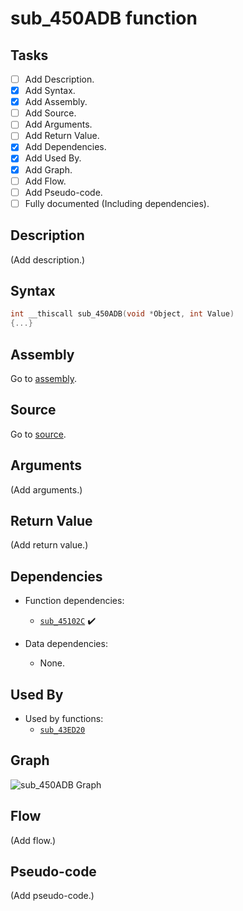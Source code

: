 # sub_450ADB function

## Tasks

- [ ] Add Description.
- [X] Add Syntax.
- [X] Add Assembly.
- [ ] Add Source.
- [ ] Add Arguments.
- [ ] Add Return Value.
- [X] Add Dependencies.
- [X] Add Used By.
- [X] Add Graph.
- [ ] Add Flow.
- [ ] Add Pseudo-code.
- [ ] Fully documented (Including dependencies).

## Description

(Add description.)

## Syntax

```c
int __thiscall sub_450ADB(void *Object, int Value)
{...}
```

## Assembly

Go to [assembly](../asm/sub_450ADB.asm).

## Source

Go to [source](../cc/sub_450ADB.cc).

## Arguments

(Add arguments.)

## Return Value

(Add return value.)

## Dependencies

* Function dependencies:
  * [`sub_45102C`](sub_45102C.md) ✔️


* Data dependencies:
  * None.

## Used By

* Used by functions:
  * [`sub_43ED20`](../md/sub_43ED20.md)

## Graph

![sub_450ADB Graph](../svg/sub_450ADB.svg "sub_450ADB Graph")

## Flow

(Add flow.)

## Pseudo-code

(Add pseudo-code.)
